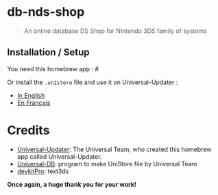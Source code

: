 # db-nds-shop
> An online database DS Shop for Nintendo 3DS family of systems


## Installation / Setup

You need this homebrew app : #

Or install the `.unistore` file and use it on Universal-Updater :

- [In English](https://github.com/TheRinzler65/db-nds-shop/blob/main/tutorial/English.md)
- [En Français](https://github.com/TheRinzler65/db-nds-shop/blob/main/tutorial/Français.md)


# Credits

- [Universal-Updater](https://github.com/Universal-Team/Universal-Updater): The Universal Team, who created this homebrew app called Universal-Updater.
- [Universal-DB](https://github.com/Universal-Team/db): program to make UniStore file by Universal Team
- [devkitPro](https://github.com/devkitPro): text3ds

**Once again, a huge thank you for your work!**